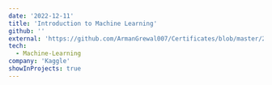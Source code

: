 ```yaml
---
date: '2022-12-11'
title: 'Introduction to Machine Learning'
github: ''
external: 'https://github.com/ArmanGrewal007/Certificates/blob/master/2022_12_11_KAGGLE_intro_to_ml.pdf'
tech:
  - Machine-Learning
company: 'Kaggle'
showInProjects: true
---
```



